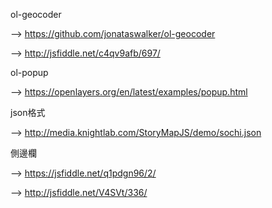 ol-geocoder

--> https://github.com/jonataswalker/ol-geocoder

--> http://jsfiddle.net/c4qv9afb/697/

ol-popup

--> https://openlayers.org/en/latest/examples/popup.html

json格式

--> http://media.knightlab.com/StoryMapJS/demo/sochi.json

側邊欄

--> https://jsfiddle.net/q1pdgn96/2/

--> http://jsfiddle.net/V4SVt/336/
